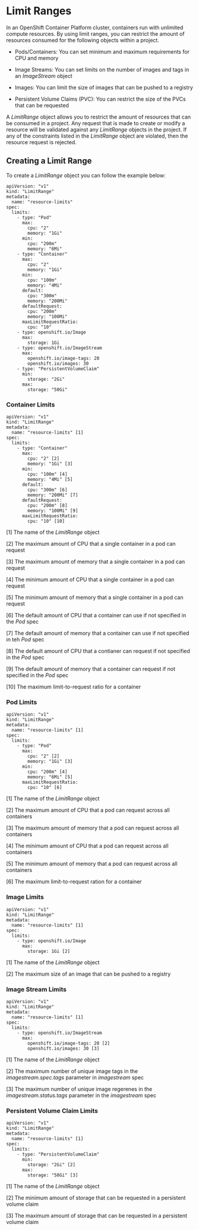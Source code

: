 # Limit Ranges

In an OpenShift Container Platform cluster, containers run with unlimited compute resources. By using limit ranges, you can restrict the amount of resources consumed for the following objects within a project.

- Pods/Containers: You can set minimum and maximum requirements for CPU and memory

- Image Streams: You can set limits on the number of images and tags in an _ImageStream_ object

- Images: You can limit the size of images that can be pushed to a registry

- Persistent Volume Claims (PVC): You can restrict the size of the PVCs that can be requested

A _LimitRange_ object allows you to restrict the amount of resources that can be consumed in a project. Any request that is made to create or modify a resource will be validated against any _LimitRange_ objects in the project. If any of the constraints listed in the _LimitRange_ object are violated, then the resource request is rejected.

## Creating a Limit Range

To create a _LimitRange_ object you can follow the example below:

```
apiVersion: "v1"
kind: "LimitRange"
metadata:
  name: "resource-limits"
spec:
  limits:
    - type: "Pod"
      max:
        cpu: "2"
        memory: "1Gi"
      min:
        cpu: "200m"
        memory: "6Mi"
    - type: "Container"
      max:
        cpu: "2"
        memory: "1Gi"
      min:
        cpu: "100m"
        memory: "4Mi"
      default:
        cpu: "300m"
        memory: "200Mi"
      defaultRequest:
        cpu: "200m"
        memory: "100Mi"
      maxLimitRequestRatio:
        cpu: "10"
    - type: openshift.io/Image
      max:
        storage: 1Gi
    - type: openshift.io/ImageStream
      max:
        openshift.io/image-tags: 20
        openshift.io/images: 30
    - type: "PersistentVolumeClaim"
      min:
        storage: "2Gi"
      max:
        storage: "50Gi"
```

### Container Limits

```
apiVersion: "v1"
kind: "LimitRange"
metadata:
  name: "resource-limits" [1]
spec:
  limits:
    - type: "Container"
      max:
        cpu: "2" [2]
        memory: "1Gi" [3]
      min:
        cpu: "100m" [4]
        memory: "4Mi" [5]
      default:
        cpu: "300m" [6]
        memory: "200Mi" [7]
      defaultRequest:
        cpu: "200m" [8]
        memory: "100Mi" [9]
      maxLimitRequestRatio:
        cpu: "10" [10]
```

[1] The name of the _LimitRange_ object

[2] The maximum amount of CPU that a single container in a pod can request

[3] The maximum amount of memory that a single container in a pod can request

[4] The minimum amount of CPU that a single container in a pod can request

[5] The minimum amount of memory that a single container in a pod can request

[6] The default amount of CPU that a container can use if not specified in the _Pod_ spec

[7] The default amount of memory that a container can use if not specified in teh _Pod_ spec

[8] The default amount of CPU that a contianer can request if not specified in the _Pod_ spec

[9] The default amount of memory that a container can request if not specified in the _Pod_ spec

[10] The maximum limit-to-request ratio for a container

### Pod Limits

```
apiVersion: "v1"
kind: "LimitRange"
metadata:
  name: "resource-limits" [1]
spec:
  limits:
    - type: "Pod"
      max:
        cpu: "2" [2]
        memory: "1Gi" [3]
      min:
        cpu: "200m" [4]
        memory: "6Mi" [5]
      maxLimitRequestRatio:
        cpu: "10" [6]
```

[1] The name of the _LimitRange_ object

[2] The maximum amount of CPU that a pod can request across all containers

[3] The maximum amount of memory that a pod can request across all containers

[4] The minimum amount of CPU that a pod can request across all containers

[5] The minimum amount of memory that a pod can request across all containers

[6] The maximum limit-to-request ration for a container

### Image Limits

```
apiVersion: "v1"
kind: "LimitRange"
metadata:
  name: "resource-limits" [1]
spec:
  limits:
    - type: openshift.io/Image
      max:
        storage: 1Gi [2]
```

[1] The name of the _LimitRange_ object

[2] The maximum size of an image that can be pushed to a registry

### Image Stream Limits

```
apiVersion: "v1"
kind: "LimitRange"
metadata:
  name: "resource-limits" [1]
spec:
  limits:
    - type: openshift.io/ImageStream
      max:
        openshift.io/image-tags: 20 [2]
        openshift.io/images: 30 [3]
```

[1] The name of the _LimitRange_ object

[2] The maximum number of unique image tags in the _imagestream.spec.tags_ parameter in _imagestream_ spec

[3] The maximum number of unique image regerenes in the _imagestream.status.tags_ parameter in the _imagestream_ spec

### Persistent Volume Claim Limits

```
apiVersion: "v1"
kind: "LimitRange"
metadata:
  name: "resource-limits" [1]
spec:
  limits:
    - type: "PersistentVolumeClaim"
      min:
        storage: "2Gi" [2]
      max:
        storage: "50Gi" [3]
```

[1] The name of the _LimitRange_ object

[2] The minimum amount of storage that can be requested in a persistent volume claim

[3] The maximum amount of storage that can be requested in a persistent volume claim
